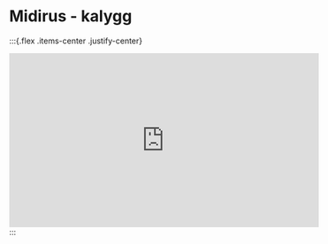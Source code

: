 # Midirus - kalygg




:::{.flex .items-center .justify-center}
<iframe width="560" height="315" src="https://www.youtube.com/embed/hBccyoL1PRw" title="YouTube video player" frameborder="0" allow="accelerometer; autoplay; clipboard-write; encrypted-media; gyroscope; picture-in-picture" allowfullscreen></iframe>
:::

